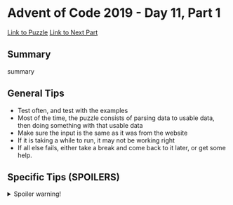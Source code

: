 # Advent of Code 2019 - Day 11, Part 1

[Link to Puzzle](https://adventofcode.com/2019/day/11)
[Link to Next Part](https://github.com/CodingAP/unofficial-aoc-syllabus/blob/main/years/2019/day11/part2.md)

## Summary
summary

## General Tips
- Test often, and test with the examples
- Most of the time, the puzzle consists of parsing data to usable data, then doing something with that usable data
- Make sure the input is the same as it was from the website
- If it is taking a while to run, it may not be working right
- If all else fails, either take a break and come back to it later, or get some help.

## Specific Tips (SPOILERS)
<details> <summary>Spoiler warning!</summary>

specific tips

</details>